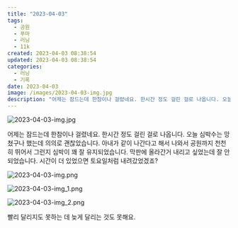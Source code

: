 ```yaml
---
title: "2023-04-03"
tags:
  - 공원
  - 푸마
  - 러닝
  - 11k
created: 2023-04-03 08:38:54
updated: 2023-04-03 08:38:54
categories:
  - 러닝
  - 기록
date: 2023-04-03
image: /images/2023-04-03-img.jpg
description: "어제는 잠드는데 한참이나 걸렸네요. 한시간 정도 걸린 걸로 나옵니다. 오늘 심박수는 망쳤구나 했는데 의의로 괜찮았습니다. 아내가 같이 나간다고 해서 나와서 공원까지 천천히 뛰어서 그런지 심박이 꽤 잘 유지되었습니다. 막판에 올라간거 내리고 싶었는데 잘 안되었습니다. 시간이 더 있었으면 "
---
```


![2023-04-03-img.jpg](/images/2023-04-03-img.jpg)
 
 

어제는 잠드는데 한참이나 걸렸네요. 한시간 정도 걸린 걸로 나옵니다. 오늘 심박수는 망쳤구나 했는데 의의로 괜찮았습니다. 
아내가 같이 나간다고 해서 나와서 공원까지 천천히 뛰어서 그런지 심박이 꽤 잘 유지되었습니다. 막판에 올라간거 내리고 싶었는데 잘 안되었습니다. 시간이 더 있었으면 토요일처럼 내려갔었겠죠?

 
 ![2023-04-03-img.png](/images/2023-04-03-img.png)
 
 

 
 ![2023-04-03-img_1.png](/images/2023-04-03-img_1.png)
 
 

 
 ![2023-04-03-img_2.png](/images/2023-04-03-img_2.png)
 
 

빨리 달리지도 못하는 데 늦게 달리는 것도 못해요.
